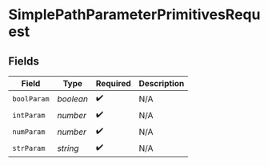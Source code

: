 # SimplePathParameterPrimitivesRequest


## Fields

| Field              | Type               | Required           | Description        |
| ------------------ | ------------------ | ------------------ | ------------------ |
| `boolParam`        | *boolean*          | :heavy_check_mark: | N/A                |
| `intParam`         | *number*           | :heavy_check_mark: | N/A                |
| `numParam`         | *number*           | :heavy_check_mark: | N/A                |
| `strParam`         | *string*           | :heavy_check_mark: | N/A                |